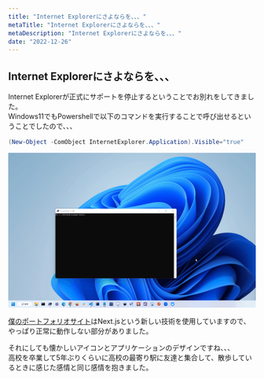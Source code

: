 ```yaml
---
title: "Internet Explorerにさよならを、、、"
metaTitle: "Internet Explorerにさよならを、、、"
metaDescription: "Internet Explorerにさよならを、、、"
date: "2022-12-26"
---
```


## Internet Explorerにさよならを、、、

Internet Explorerが正式にサポートを停止するということでお別れをしてきました。  
Windows11でもPowershellで以下のコマンドを実行することで呼び出せるということでしたので、、、

```powershell
(New-Object -ComObject InternetExplorer.Application).Visible="true"
```

![Internet Explorer](./img/internet-explorer.gif)  

[僕のポートフォリオサイト](https://osawa-koki.github.io/osawa-koki/)はNext.jsという新しい技術を使用していますので、やっぱり正常に動作しない部分がありました。  

それにしても懐かしいアイコンとアプリケーションのデザインですね、、、  
高校を卒業して5年ぶりくらいに高校の最寄り駅に友達と集合して、散歩しているときに感じた感情と同じ感情を抱きました。  
